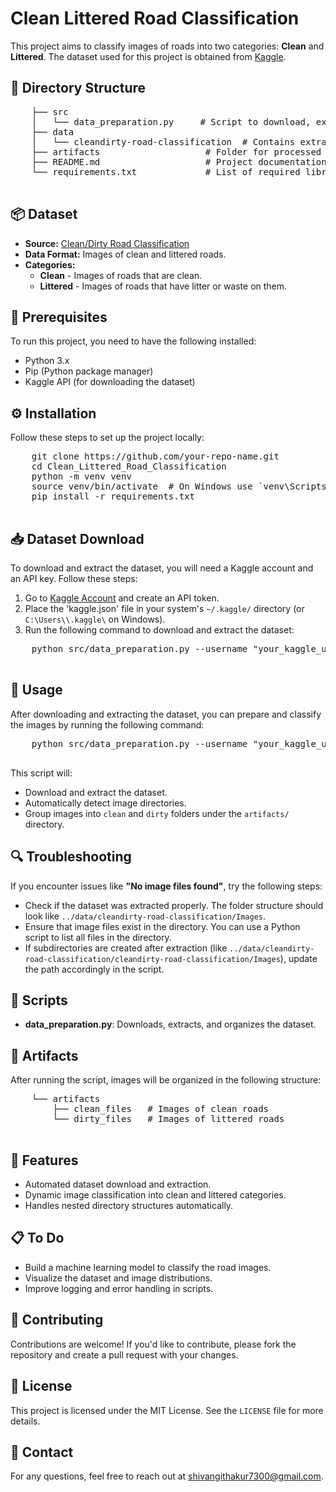 <!DOCTYPE html>
<html lang="en">

<head>
    <meta charset="UTF-8">
    <meta name="viewport" content="width=device-width, initial-scale=1.0">
</head>

<body>
  <h1>Clean Littered Road Classification</h1>

  <p>This project aims to classify images of roads into two categories: <strong>Clean</strong> and <strong>Littered</strong>. The dataset used for this project is obtained from <a href="https://www.kaggle.com/datasets/faizalkarim/cleandirty-road-classification" target="_blank">Kaggle</a>.</p>

  <h2>📁 Directory Structure</h2>
    <pre>
    ├── src
    │   └── data_preparation.py     # Script to download, extract, and prepare the dataset
    ├── data
    │   └── cleandirty-road-classification  # Contains extracted images
    ├── artifacts                    # Folder for processed images
    ├── README.md                    # Project documentation (this file)
    └── requirements.txt             # List of required libraries
    </pre>

  <h2>📦 Dataset</h2>
    <ul>
        <li><strong>Source:</strong> <a href="https://www.kaggle.com/datasets/faizalkarim/cleandirty-road-classification" target="_blank">Clean/Dirty Road Classification</a></li>
        <li><strong>Data Format:</strong> Images of clean and littered roads.</li>
        <li><strong>Categories:</strong>
            <ul>
                <li><strong>Clean</strong> - Images of roads that are clean.</li>
                <li><strong>Littered</strong> - Images of roads that have litter or waste on them.</li>
            </ul>
        </li>
    </ul>

  <h2>📜 Prerequisites</h2>
    <p>To run this project, you need to have the following installed:</p>
    <ul>
        <li>Python 3.x</li>
        <li>Pip (Python package manager)</li>
        <li>Kaggle API (for downloading the dataset)</li>
    </ul>

  <h2>⚙️ Installation</h2>
    <p>Follow these steps to set up the project locally:</p>
    <pre>
    git clone https://github.com/your-repo-name.git
    cd Clean_Littered_Road_Classification
    python -m venv venv
    source venv/bin/activate  # On Windows use `venv\Scripts\activate`
    pip install -r requirements.txt
    </pre>

  <h2>📥 Dataset Download</h2>
    <p>To download and extract the dataset, you will need a Kaggle account and an API key. Follow these steps:</p>
    <ol>
        <li>Go to <a href="https://www.kaggle.com/account" target="_blank">Kaggle Account</a> and create an API token.</li>
        <li>Place the 'kaggle.json' file in your system's <code>~/.kaggle/</code> directory (or <code>C:\Users\<username>\.kaggle\</code> on Windows).</li>
        <li>Run the following command to download and extract the dataset:</li>
    </ol>
    <pre>
    python src/data_preparation.py --username "your_kaggle_username" --key "your_kaggle_api_key"
    </pre>

  <h2>🚀 Usage</h2>
    <p>After downloading and extracting the dataset, you can prepare and classify the images by running the following command:</p>
    <pre>
    python src/data_preparation.py --username "your_kaggle_username" --key "your_kaggle_api_key"
    </pre>
    <p>This script will:</p>
    <ul>
        <li>Download and extract the dataset.</li>
        <li>Automatically detect image directories.</li>
        <li>Group images into <code>clean</code> and <code>dirty</code> folders under the <code>artifacts/</code> directory.</li>
    </ul>

  <h2>🔍 Troubleshooting</h2>
    <p>If you encounter issues like <strong>"No image files found"</strong>, try the following steps:</p>
    <ul>
        <li>Check if the dataset was extracted properly. The folder structure should look like <code>../data/cleandirty-road-classification/Images</code>.</li>
        <li>Ensure that image files exist in the directory. You can use a Python script to list all files in the directory.</li>
        <li>If subdirectories are created after extraction (like <code>../data/cleandirty-road-classification/cleandirty-road-classification/Images</code>), update the path accordingly in the script.</li>
    </ul>

  <h2>🤖 Scripts</h2>
    <ul>
        <li><strong>data_preparation.py</strong>: Downloads, extracts, and organizes the dataset.</li>
    </ul>

  <h2>📂 Artifacts</h2>
    <p>After running the script, images will be organized in the following structure:</p>
    <pre>
    └── artifacts
        ├── clean_files   # Images of clean roads
        └── dirty_files   # Images of littered roads
    </pre>
    
  <h2>🌟 Features</h2>
    <ul>
        <li>Automated dataset download and extraction.</li>
        <li>Dynamic image classification into clean and littered categories.</li>
        <li>Handles nested directory structures automatically.</li>
    </ul>

  <h2>📋 To Do</h2>
    <ul>
        <li>Build a machine learning model to classify the road images.</li>
        <li>Visualize the dataset and image distributions.</li>
        <li>Improve logging and error handling in scripts.</li>
    </ul>

  <h2>🙌 Contributing</h2>
    <p>Contributions are welcome! If you'd like to contribute, please fork the repository and create a pull request with your changes.</p>

  <h2>📄 License</h2>
    <p>This project is licensed under the MIT License. See the <code>LICENSE</code> file for more details.</p>

  <h2>🤝 Contact</h2>
    <p>For any questions, feel free to reach out at <a href="shivangithakur7300@gmail.com">shivangithakur7300@gmail.com</a>.</p>
</body>

</html>





